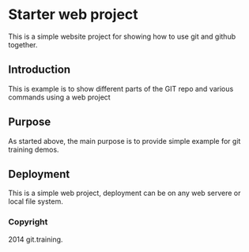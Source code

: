 # Starter web project

This is a simple website project for showing how to use git and github together.

## Introduction

This is example is to show different parts of the GIT repo and various commands using a web project

## Purpose

As started above, the main purpose is to provide simple example for git training demos.

## Deployment

This is a simple web project, deployment can be on any web servere or local file system.

### Copyright
2014 git.training.